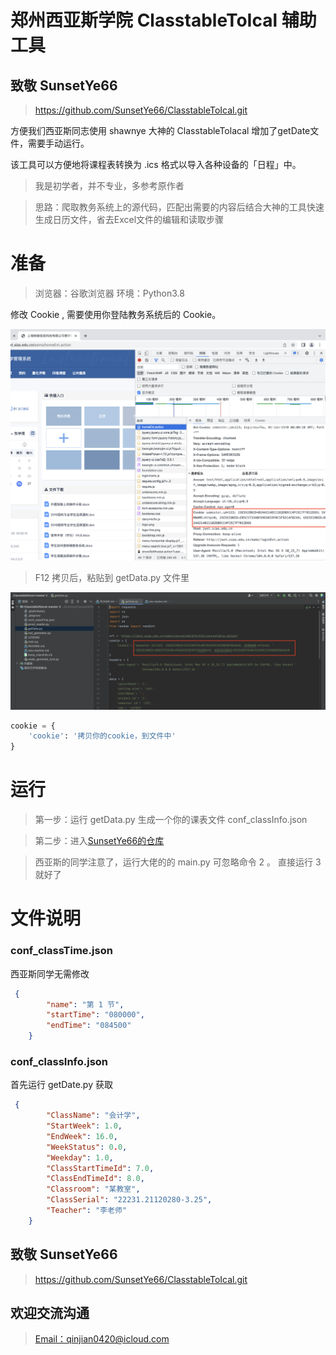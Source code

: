 # 郑州西亚斯学院 ClasstableToIcal 辅助工具
## **致敬 SunsetYe66**

>https://github.com/SunsetYe66/ClasstableToIcal.git

方便我们西亚斯同志使用 shawnye 大神的 ClasstableTolacal 增加了getDate文件，需要手动运行。

该工具可以方便地将课程表转换为 .ics 格式以导入各种设备的「日程」中。

> 我是初学者，并不专业，多参考原作者

> 思路：爬取教务系统上的源代码，匹配出需要的内容后结合大神的工具快速生成日历文件，省去Excel文件的编辑和读取步骤

# 准备
>浏览器：谷歌浏览器 环境：Python3.8

修改 Cookie , 需要使用你登陆教务系统后的 Cookie。

![](示例1.png)

>F12 拷贝后，粘贴到 getData.py 文件里

![](示例2.png)
```python
cookie = {
    'cookie': '拷贝你的cookie，到文件中'
}
```


# 运行

>第一步：运行 getData.py 生成一个你的课表文件 conf_classInfo.json

>第二步：进入[SunsetYe66的仓库](https://github.com/SunsetYe66/ClasstableToIcal.git)



>西亚斯的同学注意了，运行大佬的的 main.py 可忽略命令 2 。
直接运行 3 就好了


# 文件说明
### conf_classTime.json

西亚斯同学无需修改

```json
 {
        "name": "第 1 节",
        "startTime": "080000",
        "endTime": "084500"
    }
```


### conf_classInfo.json
首先运行 getDate.py 获取
```json
 {
        "ClassName": "会计学",
        "StartWeek": 1.0,
        "EndWeek": 16.0,
        "WeekStatus": 0.0,
        "Weekday": 1.0,
        "ClassStartTimeId": 7.0,
        "ClassEndTimeId": 8.0,
        "Classroom": "某教室",
        "ClassSerial": "22231.21120280-3.25",
        "Teacher": "李老师"
    }
```
## **致敬 SunsetYe66**

>https://github.com/SunsetYe66/ClasstableToIcal.git


## 欢迎交流沟通
><a href="mailto:qinjian@icloud.com">Email：qinjian0420@icloud.com</a>